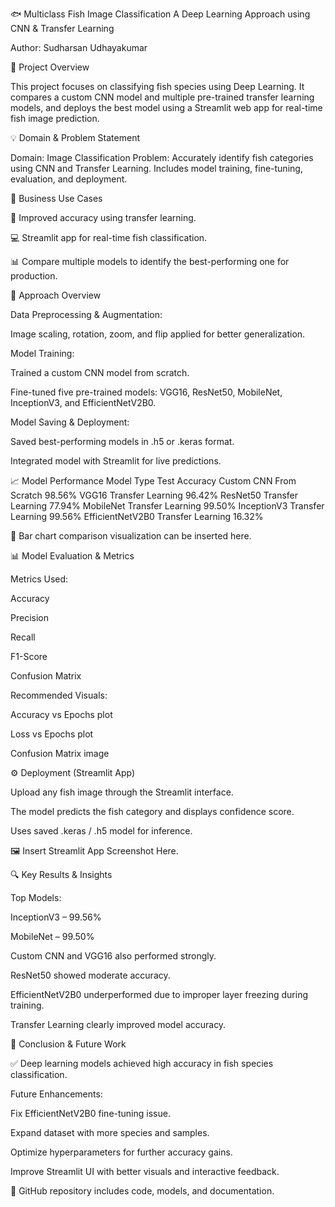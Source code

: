 🐟 Multiclass Fish Image Classification
A Deep Learning Approach using CNN & Transfer Learning

Author: Sudharsan Udhayakumar


🎯 Project Overview

This project focuses on classifying fish species using Deep Learning.
It compares a custom CNN model and multiple pre-trained transfer learning models, and deploys the best model using a Streamlit web app for real-time fish image prediction.

💡 Domain & Problem Statement

Domain: Image Classification
Problem: Accurately identify fish categories using CNN and Transfer Learning.
Includes model training, fine-tuning, evaluation, and deployment.

💼 Business Use Cases

🎯 Improved accuracy using transfer learning.

💻 Streamlit app for real-time fish classification.

📊 Compare multiple models to identify the best-performing one for production.

🧠 Approach Overview

Data Preprocessing & Augmentation:

Image scaling, rotation, zoom, and flip applied for better generalization.

Model Training:

Trained a custom CNN model from scratch.

Fine-tuned five pre-trained models: VGG16, ResNet50, MobileNet, InceptionV3, and EfficientNetV2B0.

Model Saving & Deployment:

Saved best-performing models in .h5 or .keras format.

Integrated model with Streamlit for live predictions.

📈 Model Performance
Model	Type	Test Accuracy
Custom CNN	From Scratch	98.56%
VGG16	Transfer Learning	96.42%
ResNet50	Transfer Learning	77.94%
MobileNet	Transfer Learning	99.50%
InceptionV3	Transfer Learning	99.56%
EfficientNetV2B0	Transfer Learning	16.32%

🧩 Bar chart comparison visualization can be inserted here.

📊 Model Evaluation & Metrics

Metrics Used:

Accuracy

Precision

Recall

F1-Score

Confusion Matrix

Recommended Visuals:

Accuracy vs Epochs plot

Loss vs Epochs plot

Confusion Matrix image

⚙️ Deployment (Streamlit App)

Upload any fish image through the Streamlit interface.

The model predicts the fish category and displays confidence score.

Uses saved .keras / .h5 model for inference.

🖼️ Insert Streamlit App Screenshot Here.

🔍 Key Results & Insights

Top Models:

InceptionV3 – 99.56%

MobileNet – 99.50%

Custom CNN and VGG16 also performed strongly.

ResNet50 showed moderate accuracy.

EfficientNetV2B0 underperformed due to improper layer freezing during training.

Transfer Learning clearly improved model accuracy.

🚀 Conclusion & Future Work

✅ Deep learning models achieved high accuracy in fish species classification.

Future Enhancements:

Fix EfficientNetV2B0 fine-tuning issue.

Expand dataset with more species and samples.

Optimize hyperparameters for further accuracy gains.

Improve Streamlit UI with better visuals and interactive feedback.

📂 GitHub repository includes code, models, and documentation.
